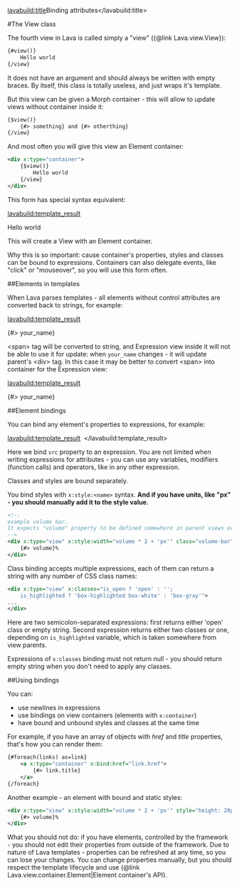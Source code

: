 <lavabuild:title>Binding attributes</lavabuild:title>

#The View class

The fourth view in Lava is called simply a "view" ({@link Lava.view.View}):

```xml
{#view()}
	Hello world
{/view}
```

It does not have an argument and should always be written with empty braces. 
By itself, this class is totally useless, and just wraps it's template.

But this view can be given a Morph container - this will allow to update views without container inside it:

```xml
{$view()}
	{#> something} and {#> otherthing}
{/view}
```

And most often you will give this view an Element container:

```xml
<div x:type="container">
	{$view()}
		Hello world
	{/view}
</div>
```

This form has special syntax equivalent:

<lavabuild:template_result>
<div x:type="view">
	Hello world
</div>
</lavabuild:template_result>

This will create a View with an Element container.

Why this is so important: cause container's properties, styles and classes can be bound to expressions.
Containers can also delegate events, like "click" or "mouseover", so you will use this form often.

##Elements in templates

When Lava parses templates - all elements without control attributes are converted back to strings, for example:

<lavabuild:template_result>
<div x:type="view">
	<span>{#> your_name}</span>
</div>
</lavabuild:template_result>

&lt;span&gt; tag will be converted to string, and Expression view inside it will not be able to use it for update:
when `your_name` changes - it will update parent's &lt;div&gt; tag. In this case it may be better to convert &lt;span&gt;
into container for the Expression view:

<lavabuild:template_result>
<div x:type="view">
	<span x:type="container">{#> your_name}</span>
</div>
</lavabuild:template_result>

##Element bindings

You can bind any element's properties to expressions, for example:

<lavabuild:template_result>
<img x:type="view" x:bind:src="'/www/images/' + image_name" />
</lavabuild:template_result>

Here we bind `src` property to an expression. You are not limited when writing expressions for attributes -
you can use any variables, modifiers (function calls) and operators, like in any other expression.

Classes and styles are bound separately.

You bind styles with `x:style:<name>` syntax. <b>And if you have units, like "px" - 
you should manually add it to the style value.</b>

```xml
<!-- 
example volume bar. 
It expects "volume" property to be defined somewhere in parent views or widgets 
-->
<div x:type="view" x:style:width="volume * 2 + 'px'" class="volume-bar">
	{#> volume}%
</div>
```

Class binding accepts multiple expressions, each of them can return a string with any number of CSS class names:

```xml
<div x:type="view" x:classes="is_open ? 'open' : ''; 
	is_highlighted ? 'box-highlighted box-white' : 'box-gray'">
...
</div>
```

Here are two semicolon-separated expressions: first returns either 'open' class or empty string. Second expression
returns either two classes or one, depending on `is_highlighted` variable, which is taken somewhere from view parents.

Expressions of `x:classes` binding must not return <kw>null</kw> - you should return empty string when you don't 
need to apply any classes.

##Using bindings

You can:
- use newlines in expressions
- use bindings on view containers (elements with `x:container`)
- have bound and unbound styles and classes at the same time

For example, if you have an array of objects with <var>href</var> and <var>title</var> properties,
that's how you can render them:

```xml
{#foreach(links) as=link}
	<a x:type="container" x:bind:href="link.href">
		{#> link.title}
	</a>
{/foreach}
```

Another example - an element with bound and static styles:
```xml
<div x:type="view" x:style:width="volume * 2 + 'px'" style="height: 20px; background: blue">
	{#> volume}%
</div>
```

What you should not do: if you have elements, controlled by the framework - you should not edit their properties 
from outside of the framework. Due to nature of Lava templates - properties can be refreshed at any time, 
so you can lose your changes. You can change properties manually, but you should respect the template lifecycle and use
{@link Lava.view.container.Element|Element container's API}.